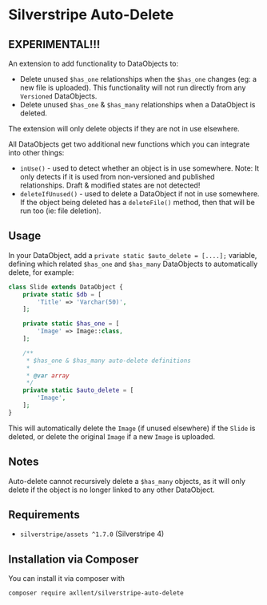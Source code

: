 # Silverstripe Auto-Delete

## EXPERIMENTAL!!! ##

An extension to add functionality to DataObjects to:

- Delete unused `$has_one` relationships when the `$has_one` changes (eg: a new file is uploaded). This functionality will not run directly from any `Versioned` DataObjects.
- Delete unused `$has_one` & `$has_many` relationships when a DataObject is deleted.

The extension will only delete objects if they are not in use elsewhere.

All DataObjects get two additional new functions which you can integrate into other things:

- `inUse()` - used to detect whether an object is in use somewhere. Note: It only detects if it is used from non-versioned and published relationships. Draft & modified states are not detected!
- `deleteIfUnused()` - used to delete a DataObject if not in use somewhere. If the object being deleted has a `deleteFile()` method, then that will be run too (ie: file deletion).


## Usage

In your DataObject, add a `private static $auto_delete = [....];` variable, defining which related `$has_one` and `$has_many` DataObjects to automatically delete, for example:

```php
class Slide extends DataObject {
    private static $db = [
        'Title' => 'Varchar(50)',
    ];

    private static $has_one = [
        'Image' => Image::class,
    ];

    /**
     * $has_one & $has_many auto-delete definitions
     *
     * @var array
     */
    private static $auto_delete = [
        'Image',
    ];
}
```
This will automatically delete the `Image` (if unused elsewhere) if the `Slide` is deleted, or delete the original `Image` if a new `Image` is uploaded.

## Notes

Auto-delete cannot recursively delete a `$has_many` objects, as it will only delete if the object is no longer linked to any other DataObject.


## Requirements

- `silverstripe/assets ^1.7.0` (Silverstripe 4)


## Installation via Composer

You can install it via composer with

```
composer require axllent/silverstripe-auto-delete
```
